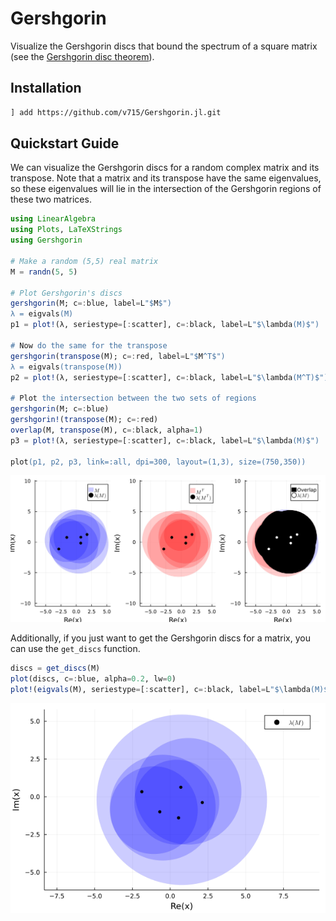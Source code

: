 # Gershgorin

Visualize the Gershgorin discs that bound the spectrum of a square matrix (see the [Gershgorin disc theorem](https://en.wikipedia.org/wiki/Gershgorin_circle_theorem)).

## Installation

```zsh
] add https://github.com/v715/Gershgorin.jl.git
```

## Quickstart Guide

We can visualize the Gershgorin discs for a random complex matrix and its transpose.
Note that a matrix and its transpose have the same eigenvalues, so these eigenvalues will lie in the intersection of the Gershgorin regions of these two matrices.

```Julia
using LinearAlgebra
using Plots, LaTeXStrings
using Gershgorin

# Make a random (5,5) real matrix
M = randn(5, 5)

# Plot Gershgorin's discs
gershgorin(M; c=:blue, label=L"$M$")
λ = eigvals(M)
p1 = plot!(λ, seriestype=[:scatter], c=:black, label=L"$\lambda(M)$")

# Now do the same for the transpose
gershgorin(transpose(M); c=:red, label=L"$M^T$")
λ = eigvals(transpose(M))
p2 = plot!(λ, seriestype=[:scatter], c=:black, label=L"$\lambda(M^T)$")

# Plot the intersection between the two sets of regions
gershgorin(M; c=:blue)
gershgorin!(transpose(M); c=:red)
overlap(M, transpose(M), c=:black, alpha=1)
p3 = plot!(λ, seriestype=[:scatter], c=:black, label=L"$\lambda(M)$")

plot(p1, p2, p3, link=:all, dpi=300, layout=(1,3), size=(750,350))
```

![`gershgorin(M)`](notebooks/demo.png "Gershgorin's discs for M and its transpose")

Additionally, if you just want to get the Gershgorin discs for a matrix, you can use the `get_discs` function.

```Julia
discs = get_discs(M)
plot(discs, c=:blue, alpha=0.2, lw=0)
plot!(eigvals(M), seriestype=[:scatter], c=:black, label=L"$\lambda(M)$", aspect_ratio=1) |> display
```

![`get_discs(M)`](notebooks/demo1.png "Get the discs")

